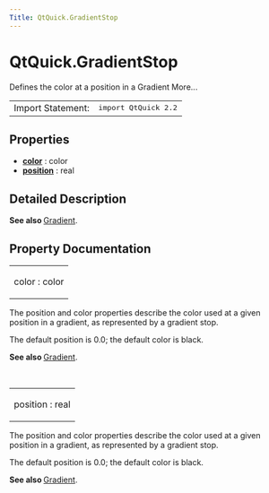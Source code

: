 ```yaml
---
Title: QtQuick.GradientStop
---
```


# QtQuick.GradientStop

<span class="subtitle"></span>
<!-- $$$GradientStop-brief -->
<p>Defines the color at a position in a Gradient More...</p>
<!-- @@@GradientStop -->
<table class="alignedsummary">
<tr><td class="memItemLeft rightAlign topAlign"> Import Statement:</td><td class="memItemRight bottomAlign"> </b><tt>import QtQuick 2.2</tt></td></tr></table><ul>
</ul>
<h2>Properties</h2>
<ul>
<li class="fn"><b><b><a href="#color-prop">color</a></b></b> : color</li>
<li class="fn"><b><b><a href="#position-prop">position</a></b></b> : real</li>
</ul>
<!-- $$$GradientStop-description -->
<h2>Detailed Description</h2>
<p><b>See also </b><a href="QtQuick.Gradient.md">Gradient</a>.</p>
<!-- @@@GradientStop -->
<h2>Property Documentation</h2>
<!-- $$$color -->
<table class="qmlname"><tr valign="top"><td class="tblQmlPropNode"><p><span class="name">color</span> : <span class="type">color</span></p></td></tr></table><p>The position and color properties describe the color used at a given position in a gradient, as represented by a gradient stop.</p>
<p>The default position is 0.0; the default color is black.</p>
<p><b>See also </b><a href="QtQuick.Gradient.md">Gradient</a>.</p>
<!-- @@@color -->
<br/>
<!-- $$$position -->
<table class="qmlname"><tr valign="top"><td class="tblQmlPropNode"><p><span class="name">position</span> : <span class="type">real</span></p></td></tr></table><p>The position and color properties describe the color used at a given position in a gradient, as represented by a gradient stop.</p>
<p>The default position is 0.0; the default color is black.</p>
<p><b>See also </b><a href="QtQuick.Gradient.md">Gradient</a>.</p>
<!-- @@@position -->
<br/>

